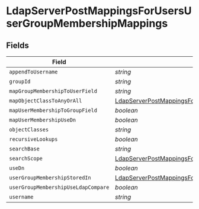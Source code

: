 # LdapServerPostMappingsForUsersUserGroupMembershipMappings


## Fields

| Field                                                                                                                                                                                               | Type                                                                                                                                                                                                | Required                                                                                                                                                                                            | Description                                                                                                                                                                                         | Example                                                                                                                                                                                             |
| --------------------------------------------------------------------------------------------------------------------------------------------------------------------------------------------------- | --------------------------------------------------------------------------------------------------------------------------------------------------------------------------------------------------- | --------------------------------------------------------------------------------------------------------------------------------------------------------------------------------------------------- | --------------------------------------------------------------------------------------------------------------------------------------------------------------------------------------------------- | --------------------------------------------------------------------------------------------------------------------------------------------------------------------------------------------------- |
| `appendToUsername`                                                                                                                                                                                  | *string*                                                                                                                                                                                            | :heavy_minus_sign:                                                                                                                                                                                  | N/A                                                                                                                                                                                                 | company.com                                                                                                                                                                                         |
| `groupId`                                                                                                                                                                                           | *string*                                                                                                                                                                                            | :heavy_minus_sign:                                                                                                                                                                                  | N/A                                                                                                                                                                                                 | uSNCreated                                                                                                                                                                                          |
| `mapGroupMembershipToUserField`                                                                                                                                                                     | *string*                                                                                                                                                                                            | :heavy_minus_sign:                                                                                                                                                                                  | N/A                                                                                                                                                                                                 | memberOf                                                                                                                                                                                            |
| `mapObjectClassToAnyOrAll`                                                                                                                                                                          | [LdapServerPostMappingsForUsersUserGroupMembershipMappingsMapObjectClassToAnyOrAll](../../models/shared/ldapserverpostmappingsforusersusergroupmembershipmappingsmapobjectclasstoanyorall.md)       | :heavy_minus_sign:                                                                                                                                                                                  | N/A                                                                                                                                                                                                 |                                                                                                                                                                                                     |
| `mapUserMembershipToGroupField`                                                                                                                                                                     | *boolean*                                                                                                                                                                                           | :heavy_minus_sign:                                                                                                                                                                                  | N/A                                                                                                                                                                                                 |                                                                                                                                                                                                     |
| `mapUserMembershipUseDn`                                                                                                                                                                            | *boolean*                                                                                                                                                                                           | :heavy_minus_sign:                                                                                                                                                                                  | N/A                                                                                                                                                                                                 |                                                                                                                                                                                                     |
| `objectClasses`                                                                                                                                                                                     | *string*                                                                                                                                                                                            | :heavy_minus_sign:                                                                                                                                                                                  | N/A                                                                                                                                                                                                 | group                                                                                                                                                                                               |
| `recursiveLookups`                                                                                                                                                                                  | *boolean*                                                                                                                                                                                           | :heavy_minus_sign:                                                                                                                                                                                  | N/A                                                                                                                                                                                                 |                                                                                                                                                                                                     |
| `searchBase`                                                                                                                                                                                        | *string*                                                                                                                                                                                            | :heavy_minus_sign:                                                                                                                                                                                  | N/A                                                                                                                                                                                                 | DC=Company,DC=com                                                                                                                                                                                   |
| `searchScope`                                                                                                                                                                                       | [LdapServerPostMappingsForUsersUserGroupMembershipMappingsSearchScope](../../models/shared/ldapserverpostmappingsforusersusergroupmembershipmappingssearchscope.md)                                 | :heavy_minus_sign:                                                                                                                                                                                  | N/A                                                                                                                                                                                                 |                                                                                                                                                                                                     |
| `useDn`                                                                                                                                                                                             | *boolean*                                                                                                                                                                                           | :heavy_minus_sign:                                                                                                                                                                                  | N/A                                                                                                                                                                                                 |                                                                                                                                                                                                     |
| `userGroupMembershipStoredIn`                                                                                                                                                                       | [LdapServerPostMappingsForUsersUserGroupMembershipMappingsUserGroupMembershipStoredIn](../../models/shared/ldapserverpostmappingsforusersusergroupmembershipmappingsusergroupmembershipstoredin.md) | :heavy_minus_sign:                                                                                                                                                                                  | N/A                                                                                                                                                                                                 |                                                                                                                                                                                                     |
| `userGroupMembershipUseLdapCompare`                                                                                                                                                                 | *boolean*                                                                                                                                                                                           | :heavy_minus_sign:                                                                                                                                                                                  | N/A                                                                                                                                                                                                 |                                                                                                                                                                                                     |
| `username`                                                                                                                                                                                          | *string*                                                                                                                                                                                            | :heavy_minus_sign:                                                                                                                                                                                  | N/A                                                                                                                                                                                                 | sAMAccountName                                                                                                                                                                                      |